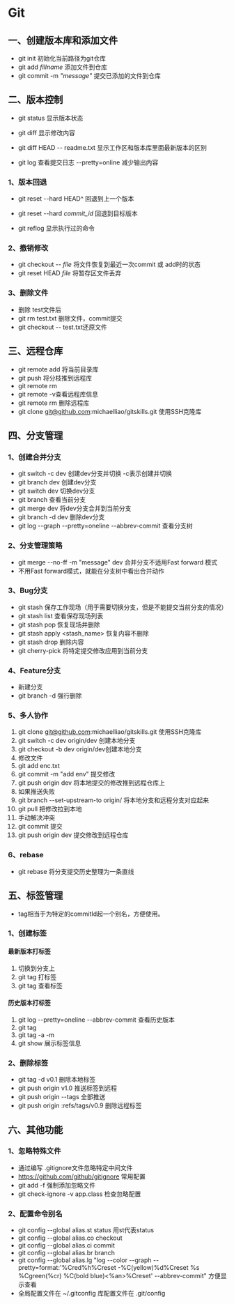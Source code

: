 # Git

## 一、创建版本库和添加文件

* git init 初始化当前路径为git仓库
* git add  *fillname* 添加文件到仓库
* git commit -m *"message"* 提交已添加的文件到仓库

## 二、版本控制

* git status 显示版本状态
* git diff 显示修改内容
* git diff HEAD -- readme.txt 显示工作区和版本库里面最新版本的区别

* git log  查看提交日志 --pretty=online 减少输出内容

### 1、版本回退

* git reset --hard HEAD^ 回退到上一个版本
* git reset --hard *commit_id*   回退到目标版本

* git reflog 显示执行过的命令

### 2、撤销修改

* git checkout -- *file*  将文件恢复到最近一次commit 或 add时的状态
* git reset HEAD  *file*  将暂存区文件丢弃

### 3、删除文件

* 删除 test文件后
* git rm test.txt 删除文件，commit提交
* git checkout -- test.txt还原文件

## 三、远程仓库

* git remote add  <name origin >  <url> 将当前目录库
* git push <name origin > <branchName> 将分枝推到远程库
* git remote rm <name>
* git remote -v查看远程库信息
* git remote rm <name> 删除远程库
* git clone git@github.com:michaelliao/gitskills.git 使用SSH克隆库

## 四、分支管理

### 1、创建合并分支

* git switch -c dev 创建dev分支并切换 -c表示创建并切换
* git branch dev 创建dev分支
* git switch dev 切换dev分支
* git branch 查看当前分支
* git merge dev 将dev分支合并到当前分支
* git branch -d dev 删除dev分支
* git log --graph --pretty=oneline --abbrev-commit 查看分支树

### 2、分支管理策略

* git merge --no-ff -m "message"  dev 合并分支不适用Fast forward 模式
* 不用Fast forward模式，就能在分支树中看出合并动作

### 3、Bug分支

* git stash 保存工作现场（用于需要切换分支，但是不能提交当前分支的情况）
* git stash list 查看保存现场列表
* git stash pop 恢复现场并删除
* git stash apply <stash_name> 恢复内容不删除
* git stash drop 删除内容
* git cherry-pick <commitId> 将特定提交修改应用到当前分支

### 4、Feature分支

* 新建分支 
* git branch -d <name> 强行删除

### 5、多人协作

1. git clone git@github.com:michaelliao/gitskills.git 使用SSH克隆库
2. git switch -c  dev origin/dev 创建本地分支
3. git checkout -b dev origin/dev创建本地分支
4. 修改文件
5. git add enc.txt
6. git commit -m "add env" 提交修改
7. git push origin dev 将本地提交的修改推到远程仓库上
8. 如果推送失败
9. git branch --set-upstream-to <branch-name> origin/<branch-name> 将本地分支和远程分支对应起来
10. git pull 把修改拉到本地
11. 手动解决冲突
12. git commit 提交
13. git push origin dev 提交修改到远程仓库

### 6、rebase

* git rebase 将分支提交历史整理为一条直线

## 五、标签管理

* tag相当于为特定的commitId起一个别名，方便使用。

### 1、创建标签

#### 最新版本打标签

1. 切换到分支上
2. git tag <name> 打标签
3. git tag 查看标签

#### 历史版本打标签

1. git log --pretty=oneline --abbrev-commit 查看历史版本
2. git tag  <name> <commitId>
3. git tag -a <name> -m <message> <commit-id>
4. git show <name> 展示标签信息

### 2、删除标签

* git tag -d v0.1 删除本地标签
* git push origin v1.0 推送标签到远程
* git push origin --tags 全部推送
* git push origin :refs/tags/v0.9 删除远程标签

## 六、其他功能

### 1、忽略特殊文件

* 通过编写 .gitignore文件忽略特定中间文件
* https://github.com/github/gitignore 常用配置
* git add -f 强制添加忽略文件
* git check-ignore -v app.class 检查忽略配置

### 2、配置命令别名

* git config --global alias.st status 用st代表status
* git config --global alias.co checkout
* git config --global alias.ci commit
* git config --global alias.br branch
* git config --global alias.lg "log --color --graph --pretty=format:'%Cred%h%Creset -%C(yellow)%d%Creset %s %Cgreen(%cr) %C(bold blue)<%an>%Creset' --abbrev-commit" 方便显示查看
* 全局配置文件在 ~/.gitconfig 库配置文件在 .git/config